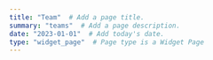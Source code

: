 ```yaml
---
title: "Team"  # Add a page title.
summary: "teams"  # Add a page description.
date: "2023-01-01"  # Add today's date.
type: "widget_page"  # Page type is a Widget Page
---
```


